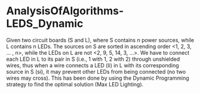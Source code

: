 # AnalysisOfAlgorithms-LEDS_Dynamic

Given two circuit boards (S and L), where S contains n power sources, while L contains n
LEDs. The sources on S are sorted in ascending order <1, 2, 3, … , n>, while the LEDs on L are not <2, 9, 5, 14, 3,
…>. We have to connect each LED in L to its pair in S (i.e., 1 with 1, 2 with 2) through unshielded wires,
thus when a wire connects a LED (li) in L with its corresponding source in S (si), it may prevent other LEDs from
being connected (no two wires may cross). This has been done by using the Dynamic Programming strategy to
find the optimal solution (Max LED Lighting).
